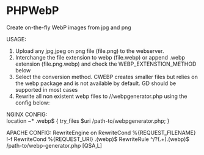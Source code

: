# PHPWebP
Create on-the-fly WebP images from jpg and png

USAGE: 
1. Upload any jpg,jpeg on png file (file.png) to the webserver. 
2. Interchange the file extension to webp (file.webp) or append .webp extension (file.png.webp) and check the WEBP_EXTENSTION_METHOD below
3. Select the conversion method. CWEBP creates smaller files but relies on the webp package and is not available by default. GD should be supported in most cases
4. Rewrite all non existent webp files to /<PATH TO>/webpgenerator.php using the config below:


NGINX CONFIG:    
location ~* \.webp$ {
  try_files $uri /path-to/webpgenerator.php;
}


APACHE CONFIG:
<IfModule mod_rewrite.c>
  RewriteEngine on
  RewriteCond %{REQUEST_FILENAME} !-f
  RewriteCond %{REQUEST_URI} \.(webp)$
  RewriteRule ^/?(.+)\.(webp)$ /path-to/webp-generator.php [QSA,L]
</IfModule>
